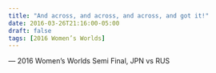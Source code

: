 ```yaml
---
title: "And across, and across, and across, and got it!"
date: 2016-03-26T21:16:00-05:00
draft: false
tags: [2016 Women’s Worlds]
---
```

— 2016 Women’s Worlds Semi Final, JPN vs RUS
<!--more--> 

